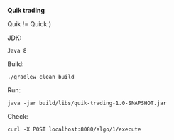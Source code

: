 **Quik trading**

Quik != Quick:)

JDK:
```
Java 8
```

Build:
```
./gradlew clean build
```

Run:
```
java -jar build/libs/quik-trading-1.0-SNAPSHOT.jar
```

Check:
```
curl -X POST localhost:8080/algo/1/execute
```